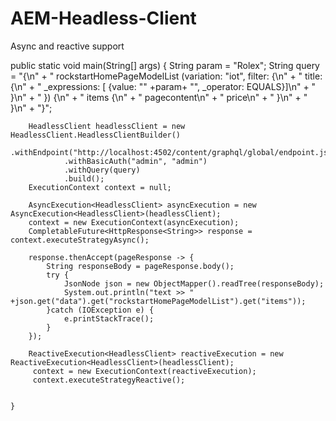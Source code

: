 # AEM-Headless-Client
Async and reactive support

public static void main(String[] args) {
		String param = "Rolex";
		String query = "{\n"
				+ "  rockstartHomePageModelList (variation: \"iot\", filter: {\n"
				+ "    	title: {\n"
				+ "       _expressions: [ {value: \"" +param+ "\", _operator: EQUALS}]\n"
				+ "      }\n"
				+ "  	}) {\n"
				+ "    items {\n"
				+ "      pagecontent\n"
				+ "      price\n"
				+ "     }\n"
				+ "  }\n"
				+ "}";
		
		HeadlessClient headlessClient = new HeadlessClient.HeadlessClientBuilder()
				.withEndpoint("http://localhost:4502/content/graphql/global/endpoint.json")
				.withBasicAuth("admin", "admin")
				.withQuery(query)
				.build();
		ExecutionContext context = null;
		
		AsyncExecution<HeadlessClient> asyncExecution = new AsyncExecution<HeadlessClient>(headlessClient);
		context = new ExecutionContext(asyncExecution);
		CompletableFuture<HttpResponse<String>> response = context.executeStrategyAsync();
		
		response.thenAccept(pageResponse -> {
	        String responseBody = pageResponse.body();
	        try {
	        	JsonNode json = new ObjectMapper().readTree(responseBody);
				System.out.println("text >> " +json.get("data").get("rockstartHomePageModelList").get("items"));
			}catch (IOException e) {
				e.printStackTrace();
			}
	    });
		
		ReactiveExecution<HeadlessClient> reactiveExecution = new ReactiveExecution<HeadlessClient>(headlessClient);
		 context = new ExecutionContext(reactiveExecution);
		 context.executeStrategyReactive();
	    

	}
